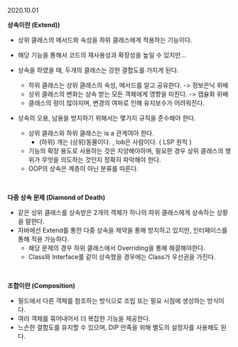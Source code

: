 2020.10.01


**상속이란 (Extend))**
  + 상위 클래스의 메서드와 속성을 하위 클래스에게 적용하는 기능이다.
  + 해당 기능을 통해서 코드의 재사용성과 확장성을 높일 수 있지만...
  + 상속을 하였을 때, 두개의 클래스는 강한 결합도를 가지게 된다. 
    + 하위 클래스는 상위 클래스의 속성, 메서드를 알고 공유한다. -> 정보은닉 위배
    + 상위 클래스의 변화는 상속 받는 모든 객체에게 영향을 미친다. -> 캡슐화 위배
    + 클래스의 량이 많아지며, 변경의 여파로 인해 유지보수가 어려워진다.
  
  + 상속의 오용, 남용을 방지하기 위해서는 몇가지 규칙을 준수해야 한다.
    + 상위 클래스와 하위 클래스는 is a 관계여야 한다. 
      + (하위) 개는 (상위)동물이다. , lob은 사람이다. ( LSP 원칙 ) 
    + 기능의 확장 용도로 사용하는 것은 지양해야하며, 필요한 경우 상위 클래스의 행위가 무엇을 의도하는 것인지 정확히 파악해야 한다.
    + OOP의 상속은 계층이 아닌 분류를 따른다.

<br/>

**다중 상속 문제 (Diamond of Death)**
  + 같은 상위 클래스를 상속받은 2개의 객체가 하나의 하위 클래스에게 상속하는 상황을 말한다.
  + 자바에선 Extend를 통한 다중 상속을 제약을 통해 방지하고 있지만, 인터페이스를 통해 적용 가능하다.
    + 해당 문제의 경우 하위 클래스에서 Overriding을 통해 해결해야한다.
    + Class와 Interface를 같이 상속했을 경우에는 Class가 우선권을 가진다.

<br/>

**조합이란 (Composition)**
  + 필드에서 다른 객체를 참조하는 방식으로 조립 또는 필요 시점에 생성하는 방식이다.
  + 여러 객체를 묶어내어서 더 복잡한 기능을 제공한다.
  + 느슨한 결합도를 유지할 수 있으며, DIP 만족을 위해 별도의 설정자를 사용해도 된다.
  

